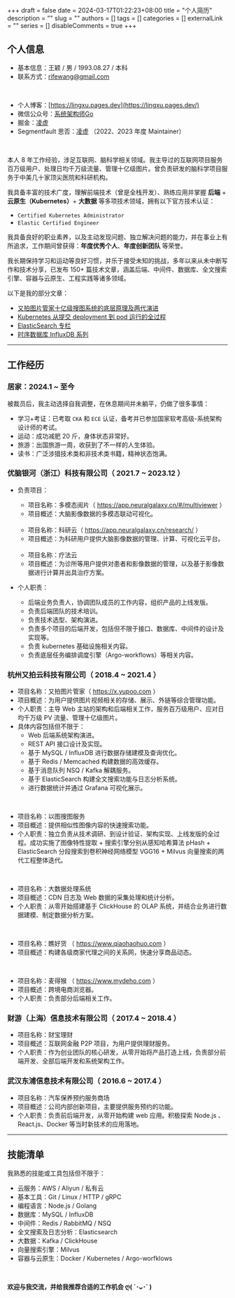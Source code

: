 +++
draft = false
date = 2024-03-17T01:22:23+08:00
title = "个人简历"
description = ""
slug = ""
authors = []
tags = []
categories = []
externalLink = ""
series = []
disableComments = true
+++


## 个人信息

* 基本信息：王颖 / 男 / 1993.08.27 / 本科
* 联系方式：rifewang@gmail.com

</br>

* 个人博客：[https://lingxu.pages.dev](https://lingxu.pages.dev/)
* 微信公众号：[系统架构师Go](https://raw.githubusercontent.com/RifeWang/images/master/qrcode.jpg)
* 掘金：[凌虚](https://juejin.cn/user/2893570337419720/posts)
* Segmentfault 思否：[凌虚](https://segmentfault.com/u/rife/articles) （2022、2023 年度 Maintainer）


</br>

本人 8 年工作经验，涉足互联网、脑科学相关领域。我主导过的互联网项目服务百万级用户、处理日均千万级流量、管理十亿级图片。曾负责研发的脑科学项目服务于中美几十家顶尖医院和科研机构。

我具备丰富的技术广度，理解前端技术（曾是全栈开发）、熟练应用并掌握 **后端** + **云原生（Kubernetes）**+ **大数据** 等多项技术领域，拥有以下官方技术认证：
- `Certified Kubernetes Administrator`
- `Elastic Certified Engineer`

我具备良好的职业素养，以及主动发现问题、独立解决问题的能力，并在事业上有所追求，工作期间曾获得：**年度优秀个人**、**年度创新团队** 等荣誉。

我长期保持学习和运动等良好习惯，并乐于接受未知的挑战，多年以来从未中断写作和技术分享，已发布 150+ 篇技术文章，涵盖后端、中间件、数据库、全文搜索引擎、容器与云原生、工程实践等诸多领域。

以下是我的部分文章：
- [又拍图片管家十亿级搜图系统的底层原理及两代演进](https://segmentfault.com/a/1190000022842774)
- [Kubernetes 从提交 deployment 到 pod 运行的全过程](https://juejin.cn/post/7315405820673310759)
- [ElasticSearch 专栏](https://juejin.cn/column/7314860085930180623)
- [时序数据库 InfluxDB 系列](https://segmentfault.com/a/1190000020803478)


----

## 工作经历

### 居家：2024.1 ~ 至今

被裁员后，我主动选择自我调整，在休息期间并未躺平，仍做了很多事情：

* 学习+考证：已考取 `CKA` 和 `ECE` 认证，备考并已参加国家软考高级-系统架构设计师的考试。
* 运动：成功减肥 20 斤，身体状态非常好。
* 旅游：出国旅游一周，收获到了不一样的人生体验。
* 读书：广泛涉猎技术类和非技术类书籍，精神状态饱满。

### 优脑银河（浙江）科技有限公司（ 2021.7 ~ 2023.12 ）

* 负责项目：
    * 项目名称：多模态阅片（ https://app.neuralgalaxy.cn/#/multiviewer ）
    * 项目概述：大脑影像数据的多模态联动可视化。

    <br/>

    * 项目名称：科研云（ https://app.neuralgalaxy.cn/research/ ）
    * 项目概述：为科研用户提供大脑影像数据的管理、计算、可视化云平台。

    <br/>

    * 项目名称：疗法云
    * 项目概述：为诊所等用户提供对患者和影像数据的管理，以及基于影像数据进行计算并出具治疗方案。

* 个人职责：
    * 后端业务负责人，协调团队成员的工作内容，组织产品的上线发版。
    * 负责后端团队的技术培训。
    * 负责技术选型、架构演进。
    * 负责多个项目的后端开发，包括但不限于接口、数据库、中间件的设计及实现等。
    * 负责 kubernetes 基础设施相关内容。
    * 负责底层任务编排调度引擎（Argo-workflows）等相关内容。


### 杭州又拍云科技有限公司（ 2018.4 ~ 2021.4 ）

* 项目名称：又拍图片管家（ https://x.yupoo.com ）
* 项目概述：为用户提供图片视频相关的存储、展示、外链等综合管理功能。
* 个人职责：主导 Web 主站的架构和后端相关工作，服务百万级用户、应对日均千万级 PV 流量、管理十亿级图片。
* 具体内容包括但不限于：
    * Web 后端系统架构演进。
    * REST API 接口设计及实现。
    * 基于 MySQL / InfluxDB 进行数据存储建模及查询优化。
    * 基于 Redis / Memcached 构建数据的高效缓存。
    * 基于消息队列 NSQ / Kafka 解耦服务。
    * 基于 ElasticSearch 构建全文搜索功能与日志分析系统。
    * 进行数据统计并通过 Grafana 可视化展示。

<br/>

* 项目名称：以图搜图服务
* 项目概述：提供相似性图像内容的快速搜索功能。
* 个人职责：独立负责从技术调研、到设计验证、架构实现、上线发版的全过程。成功实施了图像特性提取 + 搜索引擎分别从感知哈希算法 pHash + ElasticSearch 分段搜索到卷积神经网络模型 VGG16 + Milvus 向量搜索的两代工程整体迭代。

<br/>

* 项目名称：大数据处理系统
* 项目概述：CDN 日志及 Web 数据的采集处理和统计分析。
* 个人职责：从零开始搭建基于 ClickHouse 的 OLAP 系统，并结合业务进行数据建模、制定数据分析方案。

<br/>

* 项目名称：瞧好货 （ https://www.qiaohaohuo.com ）
* 项目概述：构建各级商家代理之间的关系网，快速分享商品动态。

<br/>

* 项目名称：麦得猴 （ https://www.mydeho.com ）
* 项目概述：跨境电商浏览器。
* 个人职责：负责部分后端相关工作。



### 财游（上海）信息技术有限公司（ 2017.4 ~ 2018.4 ）

* 项目名称：财宝理财
* 项目概述：互联网金融 P2P 项目，为用户提供理财服务。
* 个人职责：作为创业团队的核心研发，从零开始将产品打造上线，负责部分前端开发、全部后端开发和系统架构工作。

### 武汉东浦信息技术有限公司（ 2016.6 ~ 2017.4 ）

* 项目名称：汽车保养预约服务商场
* 项目概述：公司内部创新项目，主要提供服务预约的功能。
* 个人职责：负责前后端开发，从零开始构建 web 应用。积极探索 Node.js 、React.js、Docker 等当时新技术的应用落地。


----

## 技能清单

我熟悉的技能或工具包括但不限于：

- 云服务：AWS / Aliyun / 私有云
- 基本工具：Git / Linux / HTTP / gRPC
- 编程语言：Node.js / Golang
- 数据库：MySQL / InfluxDB
- 中间件：Redis / RabbitMQ / NSQ
- 全文搜索及日志分析：Elasticsearch
- 大数据：Kafka / ClickHouse
- 向量搜索引擎：Milvus
- 容器与云原生：Docker / Kubernetes / Argo-worfklows

<br/>

**欢迎与我交流，并给我推荐合适的工作机会 ღ( ´･ᴗ･` )**